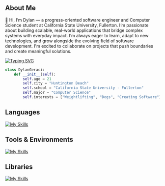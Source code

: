 ## About Me
👋 Hi, I’m Dylan — a progress-oriented software engineer and Computer Science student at California State University, Fullerton. I’m passionate about building scalable, real-world applications that bridge complex systems with everyday impact. I’m always eager to learn, adapt to new technologies, and grow alongside the evolving field of software development. I'm excited to collaborate on projects that push boundaries and create meaningful solutions.



[![Typing SVG](https://readme-typing-svg.demolab.com?font=Fira+Code&pause=1000&color=65F7CE&width=435&lines=Always+Learning+new+Frameworks;Software+Developer;Interested+in+ML+and+Data+Science)](https://git.io/typing-svg)

```python
class DylanGeraci:
    def __init__(self):
        self.age = 21
        self.city = "Huntington Beach"
        self.school = "California State University - Fullerton"
        self.major = "Computer Science"
        self.interests = ["Weightlifting", "Dogs", "Creating Software"]
```

## Languages
[![My Skills](https://skillicons.dev/icons?i=py,cpp,c,js,java,html,css&perline=8)](https://skillicons.dev)

## Tools & Environments
[![My Skills](https://skillicons.dev/icons?i=azure,git,github,vscode,aws,sqlite&perline=8)](https://skillicons.dev)

## Libraries
[![My Skills](https://skillicons.dev/icons?i=tensorflow,pytorch,fastapi&perline=8)](https://skillicons.dev)
